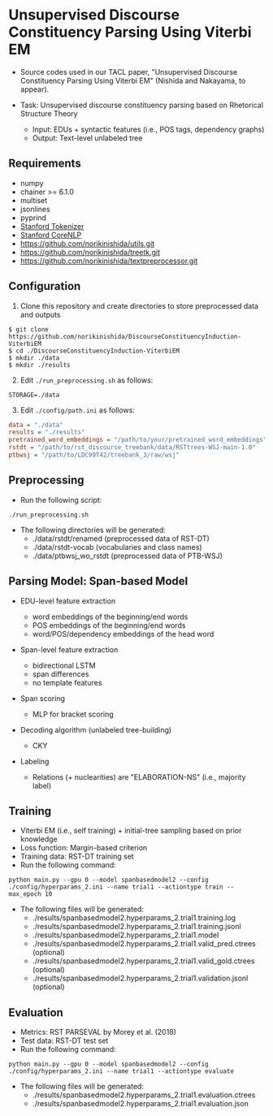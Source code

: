 # Unsupervised Discourse Constituency Parsing Using Viterbi EM


- Source codes used in our TACL paper, "Unsupervised Discourse Constituency Parsing Using Viterbi EM" (Nishida and Nakayama, to appear).

- Task: Unsupervised discourse constituency parsing based on Rhetorical Structure Theory
    - Input: EDUs + syntactic features (i.e., POS tags, dependency graphs)
    - Output: Text-level unlabeled tree

## Requirements ##

- numpy
- chainer >= 6.1.0
- multiset
- jsonlines
- pyprind
- [Stanford Tokenizer](https://nlp.stanford.edu/static/software/tokenizer.shtml)
- [Stanford CoreNLP](https://stanfordnlp.github.io/CoreNLP/index.html)
- https://github.com/norikinishida/utils.git
- https://github.com/norikinishida/treetk.git
- https://github.com/norikinishida/textpreprocessor.git

## Configuration ##

1. Clone this repository and create directories to store preprocessed data and outputs

```
$ git clone https://github.com/norikinishida/DiscourseConstituencyInduction-ViterbiEM
$ cd ./DiscourseConstituencyInduction-ViterbiEM
$ mkdir ./data
$ mkdir ./results
```

2. Edit ```./run_preprocessing.sh``` as follows:

```shell
STORAGE=./data
```

3. Edit ```./config/path.ini``` as follows:

```INI
data = "./data"
results = "./results"
pretrained_word_embeddings = "/path/to/your/pretrained_word_embeddings"
rstdt = "/path/to/rst_discourse_treebank/data/RSTtrees-WSJ-main-1.0"
ptbwsj = "/path/to/LDC99T42/treebank_3/raw/wsj"
```

## Preprocessing ##

- Run the following script:

```
./run_preprocessing.sh
```

- The following directories will be generated:
    - ./data/rstdt/renamed (preprocessed data of RST-DT)
    - ./data/rstdt-vocab (vocabularies and class names)
    - ./data/ptbwsj_wo_rstdt (preprocessed data of PTB-WSJ)

## Parsing Model: Span-based Model ##

- EDU-level feature extraction
    - word embeddings of the beginning/end words
    - POS embeddings of the beginning/end words
    - word/POS/dependency embeddings of the head word

- Span-level feature extraction
    - bidirectional LSTM
    - span differences
    - no template features

- Span scoring
    - MLP for bracket scoring

- Decoding algorithm (unlabeled tree-building)
    - CKY

- Labeling
    - Relations (+ nuclearities) are "ELABORATION-NS" (i.e., majority label)

## Training ##

- Viterbi EM (i.e., self training) + initial-tree sampling based on prior knowledge
- Loss function: Margin-based criterion
- Training data: RST-DT training set
- Run the following command:

```
python main.py --gpu 0 --model spanbasedmodel2 --config ./config/hyperparams_2.ini --name trial1 --actiontype train --max_epoch 10
```

- The following files will be generated:
    - ./results/spanbasedmodel2.hyperparams_2.trial1.training.log
    - ./results/spanbasedmodel2.hyperparams_2.trial1.training.jsonl
    - ./results/spanbasedmodel2.hyperparams_2.trial1.model
    - ./results/spanbasedmodel2.hyperparams_2.trial1.valid_pred.ctrees (optional)
    - ./results/spanbasedmodel2.hyperparams_2.trial1.valid_gold.ctrees (optional)
    - ./results/spanbasedmodel2.hyperparams_2.trial1.validation.jsonl (optional)

## Evaluation ##

- Metrics: RST PARSEVAL by Morey et al. (2018)
- Test data: RST-DT test set
- Run the following command:

```
python main.py --gpu 0 --model spanbasedmodel2 --config ./config/hyperparams_2.ini --name trial1 --actiontype evaluate
```

- The following files will be generated:
    - ./results/spanbasedmodel2.hyperparams_2.trial1.evaluation.ctrees
    - ./results/spanbasedmodel2.hyperparams_2.trial1.evaluation.json

